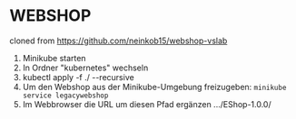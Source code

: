 # WEBSHOP
cloned from https://github.com/neinkob15/webshop-vslab

1. Minikube starten
2. In Ordner "kubernetes" wechseln
3. kubectl apply -f ./ --recursive
4. Um den Webshop aus der Minikube-Umgebung freizugeben: ```minikube service legacywebshop```
5. Im Webbrowser die URL um diesen Pfad ergänzen .../EShop-1.0.0/
